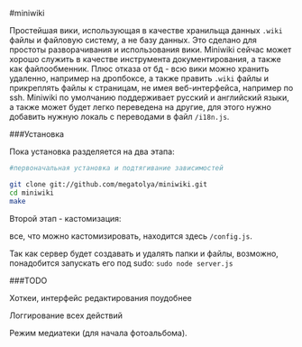 #miniwiki

Простейшая вики, использующая в качестве хранильща данных ```.wiki``` файлы и файловую систему, а не базу данных. Это сделано для простоты разворачивания и использования вики. Miniwiki сейчас может хорошо служить в качестве инструмента документирования, а также как файлообменник. Плюс отказа от бд - всю вики можно хранить удаленно, например на дропбоксе, а также править ```.wiki``` файлы и прикреплять файлы к страницам, не имея веб-интерфейса, например по ssh. Miniwiki по умолчанию поддерживает русский и английский языки, а также может будет легко переведена на другие, для этого нужно добавить нужную локаль с переводами в файл ```/i18n.js```.

###Установка

Пока установка разделяется на два этапа:

```bash
#первоначальная установка и подтягивание зависимостей

git clone git://github.com/megatolya/miniwiki.git
cd miniwiki
make
```

Второй этап - кастомизация:

все, что можно кастомизировать, находится здесь ```/config.js```.

Так как сервер будет создавать и удалять папки и файлы, возможно, понадобится запускать его под sudo: ```sudo node server.js```

###TODO

Хоткеи, интерфейс редактирования поудобнее

Логгирование всех действий

Режим медиатеки (для начала фотоальбома).



